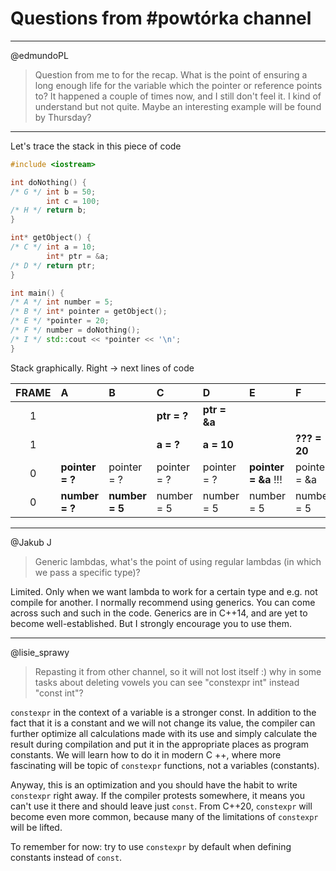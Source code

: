 <!-- .slide: data-background="#111111" -->

# Questions from #powtórka channel

___

@edmundoPL
> Question from me to for the recap. What is the point of ensuring a long enough life for the variable which the pointer or reference points to?
> It happened a couple of times now, and I still don't feel it. I kind of understand but not quite. Maybe an interesting example will be found by Thursday?

___
<!-- .slide: style="font-size: 0.65em" -->

Let's trace the stack in this piece of code

```cpp
#include <iostream>

int doNothing() {
/* G */ int b = 50;
        int c = 100;
/* H */ return b;
}

int* getObject() {
/* C */ int a = 10;
        int* ptr = &a;
/* D */ return ptr;
}

int main() {
/* A */ int number = 5;
/* B */ int* pointer = getObject();
/* E */ *pointer = 20;
/* F */ number = doNothing();
/* I */ std::cout << *pointer << '\n';
}
```

Stack graphically. Right -> next lines of code

<div style="font-size: 0.7em">

| FRAME | A               | B              | C           | D            | E                    | F            | G               | H            | I               |
| :---: | :-------------- | :------------- | :---------- | :----------- | :------------------- | :----------- | :-------------- | :----------- | :-------------- |
|   1   |                 |                | **ptr = ?** | **ptr = &a** |                      |              | **c = ?**       | **c = 100**  |                 |
|   1   |                 |                | **a = ?**   | **a = 10**   |                      | **??? = 20** | **b = ? (20?)** | **b = 50**   |                 |
|   0   | **pointer = ?** | pointer = ?    | pointer = ? | pointer = ?  | **pointer = &a** !!! | pointer = &a | pointer = &a    | pointer = &a | pointer = &a    |
|   0   | **number = ?**  | **number = 5** | number = 5  | number = 5   | number = 5           | number = 5   | number = 5      | number = 5   | **number = 50** |

</div>

___

@Jakub J
> Generic lambdas, what's the point of using regular lambdas (in which we pass a specific type)?

Limited. Only when we want lambda to work for a certain type and e.g. not compile for another.
I normally recommend using generics. You can come across such and such in the code. Generics are in C++14, and are yet to become well-established. But I strongly encourage you to use them.
___
<!-- .slide: style="font-size: 0.9em" -->

@lisie_sprawy
> Repasting it from other channel, so it will not lost itself :) why in some tasks about deleting vowels you can see "constexpr int" instead "const int"?

`constexpr` in the context of a variable is a stronger const. In addition to the fact that it is a constant and we will not change its value, the compiler can further optimize all calculations made with its use and simply calculate the result during compilation and put it in the appropriate places as program constants. We will learn how to do it in modern C ++, where more fascinating will be topic of `constexpr` functions, not a variables (constants).

Anyway, this is an optimization and you should have the habit to write `constexpr` right away. If the compiler protests somewhere, it means you can't use it there and should leave just `const`. From C++20, `constexpr` will become even more common, because many of the limitations of `constexpr` will be lifted.

To remember for now: try to use `constexpr` by default when defining constants instead of `const`.
